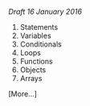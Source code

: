_Draft 16 January 2016_

1. Statements
2. Variables
3. Conditionals
4. Loops
5. Functions
6. Objects
7. Arrays

[More...]
